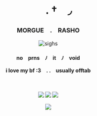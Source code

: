 <h1 align="center">　　. †　◞　</h1>
<h3 align="center"> MORGUE　.　RASHO</h3>
<p align="center"> <img src="https://i.pinimg.com/564x/e5/a2/19/e5a219464698412dbc4d9aded92a6f3c.jpg" alt="sighs">
<h4 align="center"> no　prns　ﾉ　it　ﾉ　void　
<p align="center"> i love my bf :3　. .　usually offtab
<p align="center">　
<p align="center"> <img src="https://64.media.tumblr.com/bad6c20226b3e46830f5d3f14f0dc0cb/043b3b79b6f9e438-22/s100x200/a9253054ab393b962ef257f8b87ef9dedfd01fc7.png"> <img src="https://y2k.neocities.org/stamps/tumblr_pdtswyY1sp1wpplaao6_250.jpg"> <img src="https://64.media.tumblr.com/ab85edc0cf776f5fda2c93b7c3a551fe/043b3b79b6f9e438-74/s100x200/ce475f656e84b4e16c175c3c1b8546808fb7b60f.png">
<p align="center"> <img src="https://64.media.tumblr.com/45ea6473afe650602a733306af6c0b90/c3ae5378fa1764af-9f/s250x400/8ab2a18ad2f3f38f94cd9ef7a5d9ee57fde042c8.gifv">
